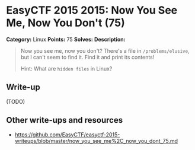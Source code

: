 # EasyCTF 2015 2015: Now You See Me, Now You Don't (75)

**Category:** Linux
**Points:** 75
**Solves:** 
**Description:**

> Now you see me, now you don't? There's a file in `/problems/elusive`, but I can't seem to find it. Find it and print its contents!
> 
> 
> Hint: What are `hidden files` in Linux?

## Write-up

(TODO)

## Other write-ups and resources

* <https://github.com/EasyCTF/easyctf-2015-writeups/blob/master/now_you_see_me%2C_now_you_dont_75.md>
